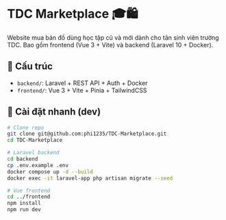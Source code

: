 # TDC Marketplace 🎓🛍️

Website mua bán đồ dùng học tập cũ và mới dành cho tân sinh viên trường TDC.
Bao gồm frontend (Vue 3 + Vite) và backend (Laravel 10 + Docker).

## 📁 Cấu trúc
- `backend/`: Laravel + REST API + Auth + Docker
- `frontend/`: Vue 3 + Vite + Pinia + TailwindCSS

## 🚀 Cài đặt nhanh (dev)
```bash
# Clone repo
git clone git@github.com:phi1235/TDC-Marketplace.git
cd TDC-Marketplace

# Laravel backend
cd backend
cp .env.example .env
docker compose up -d --build
docker exec -it laravel-app php artisan migrate --seed

# Vue frontend
cd ../frontend
npm install
npm run dev
```
